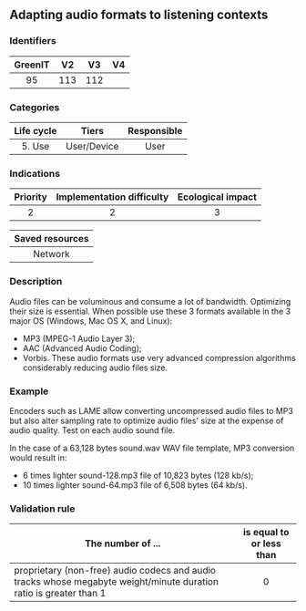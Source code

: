## Adapting audio formats to listening contexts

### Identifiers

| GreenIT |  V2  |  V3  |  V4  |
|:-------:|:----:|:----:|:----:|
|   95   | 113  | 112  |      |

### Categories

| Life cycle |  Tiers  |  Responsible  |
|:---------:|:----:|:----:|
| 5. Use | User/Device | User |

### Indications

| Priority |      Implementation difficulty       |  Ecological impact    |
|:-------------------:|:-------------------------:|:---------------------:|
| 2 | 2 | 3 |

|Saved resources                                    |
|:----------------------------------------------------------:|
| Network |

### Description

Audio files can be voluminous and consume a lot of bandwidth. Optimizing their size is essential. When possible use these 3 formats available in the 3 major OS (Windows, Mac OS X, and Linux):
- MP3 (MPEG-1 Audio Layer 3);
- AAC (Advanced Audio Coding);
- Vorbis. These audio formats use very advanced compression algorithms considerably reducing audio files size.

### Example

Encoders such as LAME allow converting uncompressed audio files to  MP3 but also alter sampling rate to optimize audio files' size at the expense of audio quality. Test on each audio sound file.

In the case of a 63,128 bytes sound.wav WAV file template, MP3 conversion would result in:

- 6 times lighter sound-128.mp3 file of 10,823 bytes (128 kb/s);
- 10 times lighter sound-64.mp3 file of 6,508 bytes (64 kb/s).

### Validation rule

| The number of ...     | is equal to or less than   |  
|-------------------|:-------------------------:|
| proprietary (non-free) audio codecs and audio tracks whose megabyte weight/minute duration ratio is greater than 1  | 0  |
